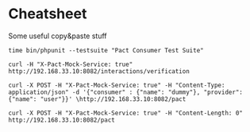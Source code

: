 # Cheatsheet

Some useful copy&paste stuff

    time bin/phpunit --testsuite "Pact Consumer Test Suite"

    curl -H "X-Pact-Mock-Service: true" http://192.168.33.10:8082/interactions/verification
    
    curl -X POST -H "X-Pact-Mock-Service: true" -H "Content-Type: application/json" -d '{"consumer" : {"name": "dummy"}, "provider": {"name": "user"}}' \http://192.168.33.10:8082/pact
    
    curl -X POST -H "X-Pact-Mock-Service: true" -H "Content-Length: 0" http://192.168.33.10:8082/pact
